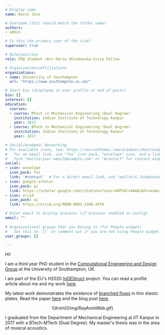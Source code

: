 ```yaml
---
# Display name
name: Kevin Jose

# Username (this should match the folder name)
authors:
- admin

# Is this the primary user of the site?
superuser: true

# Role/position
role: PhD Student <br> Marie Sklodowska-Curie Fellow

# Organizations/Affiliations
organizations:
- name: University of Southampton
  url: "https://www.southampton.ac.uk/"

# Short bio (displayed in user profile at end of posts)
bio: []
interest: []
education:
  courses:
  - course: MTech in Mechanical Engineering (Dual Degree)
    institution: Indian Institute of Technology Kanpur
    year: 2017
  - course: BTech in Mechanical Engineering (Dual Degree)
    institution: Indian Institute of Technology Kanpur
    year: 2017

# Social/Academic Networking
# For available icons, see: https://sourcethemes.com/academic/docs/widgets/#icons
#   For an email link, use "fas" icon pack, "envelope" icon, and a link in the
#   form "mailto:your-email@example.com" or "#contact" for contact widget.
social:
- icon: envelope
  icon_pack: fas
  link: '#contact'  # For a direct email link, use "mailto:K.Jose@soton.ac.uk".
- icon: google-scholar
  icon_pack: ai
  link: https://scholar.google.com/citations?user=4DPIAlcAAAAJ&hl=en&oi=sra
- icon: orcid
  icon_pack: ai
  link: https://orcid.org/0000-0002-1268-4476

# Enter email to display Gravatar (if Gravatar enabled in Config)
email: ""
  
# Organizational groups that you belong to (for People widget)
#   Set this to `[]` or comment out if you are not using People widget.  
user_groups: []

---
```

Hi!

I am a third year PhD student in the [Computational Engineering and Design Group](https://www.southampton.ac.uk/engineering/research/groups/ced.page) at the University of Southampton, UK.

I am part of the EU's H2020 [InDEStruct](https://indestruct.eu) project. You can read a profile article about me and my work [here](https://indestruct.eu/kevin-now-i-see-structures-everywhere/).

My latest work demonstrates the existence of [branched flows](https://physicstoday.scitation.org/doi/10.1063/PT.3.4902) in thin elastic plates. Read the paper [here](https://www.nature.com/articles/s42005-022-00917-z) and the blog post [here](https://go.nature.com/3GuJ5iZ).
<center>![Anim](/img/RayAnimWeb.gif)</center>

I graduated from the Department of Mechanical Engineering at IIT Kanpur in 2017 with a BTech-MTech (Dual Degree). My master's thesis was in the area of musical acoustics.